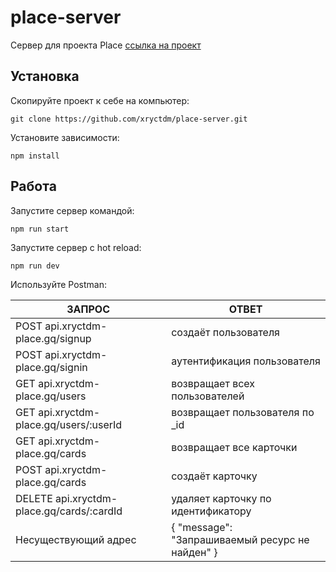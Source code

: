 # place-server

Сервер для проекта Place
[ссылка на проект](https://api.xryctdm-place.gq/)

## Установка

Скопируйте проект к себе на компьютер:
```
git clone https://github.com/xryctdm/place-server.git
```
Установите зависимости:
```
npm install
```

## Работа

Запустите сервер командой:
```
npm run start
```
Запустите сервер с hot reload:
```
npm run dev
```

Используйте Postman:

| ЗАПРОС                                             | ОТВЕТ              |
| ---------------------------------------------------| ------------------ |
| POST api.xryctdm-place.gq/signup                         | создаёт пользователя    |
| POST api.xryctdm-place.gq/signin                         | аутентификация пользователя    |
| GET api.xryctdm-place.gq/users                           | возвращает всех пользователей    |
| GET api.xryctdm-place.gq/users/:userId                   | возвращает пользователя по _id    |
| GET api.xryctdm-place.gq/cards                           | возвращает все карточки |
| POST api.xryctdm-place.gq/cards                          | создаёт карточку |
| DELETE api.xryctdm-place.gq/cards/:cardId                | удаляет карточку по идентификатору |
| Несуществующий адрес                               | { "message": "Запрашиваемый ресурс не найден" }  |
